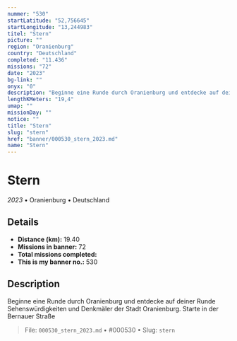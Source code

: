 ```yaml
---
nummer: "530"
startLatitude: "52,756645"
startLongitude: "13,244983"
titel: "Stern"
picture: ""
region: "Oranienburg"
country: "Deutschland"
completed: "11.436"
missions: "72"
date: "2023"
bg-link: ""
onyx: "0"
description: "Beginne eine Runde durch Oranienburg und entdecke auf deiner Runde Sehenswürdigkeiten und Denkmäler der Stadt Oranienburg. Starte in der Bernauer Straße"
lengthKMeters: "19,4"
umap: ""
missionDay: ""
notice: ""
title: "Stern"
slug: "stern"
href: "banner/000530_stern_2023.md"
name: "Stern"
---
```

# Stern

*2023* • Oranienburg • Deutschland





## Details
- **Distance (km):** 19.40
- **Missions in banner:** 72
- **Total missions completed:** 
- **This is my banner no.:** 530



## Description
Beginne eine Runde durch Oranienburg und entdecke auf deiner Runde Sehenswürdigkeiten und Denkmäler der Stadt Oranienburg. Starte in der Bernauer Straße




> File: `000530_stern_2023.md` • #000530 • Slug: `stern`
